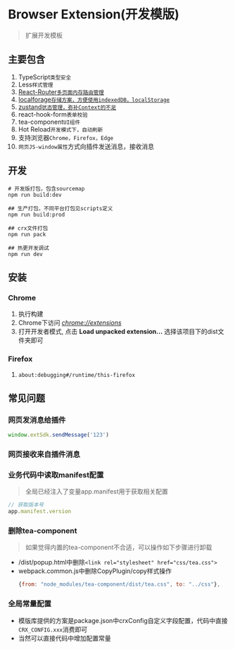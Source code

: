 # Browser Extension(开发模版)

> 扩展开发模板

## 主要包含

1. TypeScript`类型安全`
2. Less`样式管理`
3. [React-Router`多页面内存路由管理`](https://reactrouter.com/docs/en/v6)
4. [localforage`存储方案，方便使用indexedDB，localStorage`](https://github.com/localForage/localForage/tree/711d5891dfc699705f086c2bec4c68d6c363c8ff)
5. [zustand`状态管理，弥补Context的不足`](https://github.com/pmndrs/zustand)
6. react-hook-form`表单校验`
7. tea-component`UI组件`
8. Hot Reload`开发模式下，自动刷新`
9. 支持浏览器`Chrome，Firefox，Edge`
10. `网页JS-window属性`方式向插件发送消息，接收消息

## 开发

```
# 开发版打包，包含sourcemap
npm run build:dev

## 生产打包，不同平台打包见scripts定义
npm run build:prod

## crx文件打包
npm run pack

## 热更开发调试
npm run dev

```

## 安装

### Chrome

1. 执行构建
2. Chrome下访问 [_chrome://extensions_](chrome://extensions)
3. 打开开发者模式, 点击 **Load unpacked extension...** 选择该项目下的dist文件夹即可

### Firefox

1. `about:debugging#/runtime/this-firefox`

## 常见问题

### 网页发消息给插件

```javascript
window.extSdk.sendMessage('123')
```

### 网页接收来自插件消息

### 业务代码中读取manifest配置

> 全局已经注入了变量app.manifest用于获取相关配置

```javascript
// 获取版本号
app.manifest.version

```

### 删除tea-component

> 如果觉得内置的tea-component不合适，可以操作如下步骤进行卸载

- /dist/popup.html中删除`<link rel="stylesheet" href="css/tea.css">`
- webpack.common.js中删除CopyPlugin/copy样式操作
  ```javascript
  {from: "node_modules/tea-component/dist/tea.css", to: "../css"},
  ```

### 全局常量配置

- 模版库提供的方案是package.json中crxConfig自定义字段配置，代码中直接`CRX_CONFIG.xxx`消费即可
- 当然可以直接代码中增加配置常量
